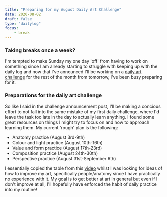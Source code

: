 ```yaml
---
title: "Preparing for my August Daily Art Challenge"
date: 2020-08-02
draft: false
type: "dailylog"
focus:
    - break
---
```


### Taking breaks once a week?

I'm tempted to make Sunday my one day 'off' from having to work on something since I am already starting to struggle with keeping up with the daily log and now that I've announced I'll be working on a [daily art challenge](/posts/2020-08-02-august-daily-art-challenge/) for the rest of the month from tomorrow, I've been busy preparing for it.

### Preparations for the daily art challenge

So like I said in the challenge announcement post, I'll be making a concious effort to not fall into the same mistake of my first daily challenge, where I'd leave the task too late in the day to actually learn anything. I found some great resources on things I might try to focus on and how to approach learning them. My current 'rough' plan is the following:

 - Anatomy practice (August 3rd-9th)
 - Colour and light practice (August 10th-16th)
 - Value and form practice (August 17th-23rd)
 - Composition practice (August 24th-30th)
 - Perspective practice (August 31st-September 6th)

 I essentially copied the table from this [video](https://www.youtube.com/watch?v=45y275C-NJU) whilst I was looking for ideas of how to improve my art, specifically people/anatomy since I have practically no experience with it. My goal is to get better at art in general but even if I don't improve at all, I'll hopefully have enforced the habit of daily practice into my routine!